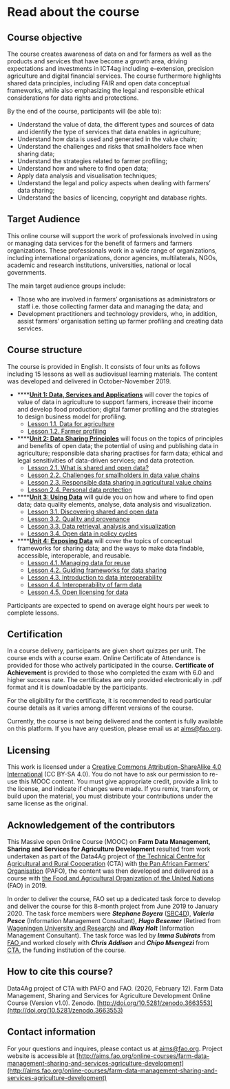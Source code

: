 # Read about the course

## Course objective

The course creates awareness of data on and for farmers as well as the products and services that have become a growth area, driving expectations and investments in ICT4ag including e-extension, precision agriculture and digital financial services. The course furthermore highlights shared data principles, including FAIR and open data conceptual frameworks, while also emphasizing the legal and responsible ethical considerations for data rights and protections.

By the end of the course, participants will \(be able to\):

* Understand the value of data, the different types and sources of data and identify the type of services that data enables in agriculture; 
* Understand how data is used and generated in the value chain; 
* Understand the challenges and risks that smallholders face when sharing data;
* Understand the strategies related to farmer profiling; 
* Understand how and where to find open data; 
* Apply data analysis and visualisation techniques; 
* Understand the legal and policy aspects when dealing with farmers’ data sharing; 
* Understand the basics of licencing, copyright and database rights.

## Target Audience

This online course  will support the work of professionals involved in using or managing data services for the benefit of farmers and farmers organizations. These professionals work in a wide range of organizations, including international organizations, donor agencies, multilaterals, NGOs, academic and research institutions, universities, national or local governments.

The main target audience groups include:

* Those who are involved in farmers’ organisations as administrators or staff i.e. those collecting farmer data and managing the data; and
* Development practitioners and technology providers, who, in addition,  assist farmers’ organisation setting up farmer profiling and creating data services.

## Course structure

The course is provided in English. It consists of four units as follows including 15 lessons as well as audiovisual learning materials. The content was developed and delivered in October-November 2019.

* \*\*\*\*[**Unit 1: Data, Services and Applications**](https://aims.gitbook.io/farm-data-mooc/unit-1-data-services-and-applications) will cover the topics of value of data in agriculture to support farmers, increase their income and develop food production; digital farmer profiling and the strategies to design business model for profiling. 
  * [Lesson 1.1. Data for agriculture](https://aims.gitbook.io/farm-data-mooc/unit-1-data-services-and-applications/lesson-1.1-data-for-agriculture)
  * [Lesson 1.2. Farmer profiling](https://aims.gitbook.io/farm-data-mooc/unit-1-data-services-and-applications/lesson-1.2-farmer-level-data-and-farmer-profiling) 
* \*\*\*\*[**Unit 2: Data Sharing Principles**](https://aims.gitbook.io/farm-data-mooc/untitled) will focus on the topics of principles and benefits of open data; the potential of using and publishing data in agriculture; responsible data sharing practises for farm data; ethical and legal sensitivities of data-driven services; and data protection.
  * [Lesson 2.1. What is shared and open data? ](https://aims.gitbook.io/farm-data-mooc/untitled/lesson-2.1-what-is-shared-and-open-data)
  * [Lesson 2.2. Challenges for smallholders in data value chains](https://aims.gitbook.io/farm-data-mooc/untitled/lesson-2.2-challenges-for-smallholders-in-data-value-chains)
  * [Lesson 2.3. Responsible data sharing in agricultural value chains](https://aims.gitbook.io/farm-data-mooc/untitled/untitled-2)
  * [Lesson 2.4. Personal data protection](https://aims.gitbook.io/farm-data-mooc/untitled/untitled-1)
* \*\*\*\*[**Unit 3: Using Data**](https://aims.gitbook.io/farm-data-mooc/unit-3-using-data) will guide you on how and where to find open data; data quality elements, analyse, data analysis and visualization.
  * [Lesson 3.1. Discovering shared and open data](https://aims.gitbook.io/farm-data-mooc/unit-3-using-data/lesson-3.1-discovering-open-data)
  * [Lesson 3.2. Quality and provenance](https://aims.gitbook.io/farm-data-mooc/unit-3-using-data/lesson-3.2-quality-and-provenance)
  * [Lesson 3.3. Data retrieval, analysis and visualization](https://aims.gitbook.io/farm-data-mooc/unit-3-using-data/lesson-3.3-data-analysis-and-visualization)
  * [Lesson 3.4. Open data in policy cycles](https://aims.gitbook.io/farm-data-mooc/unit-3-using-data/lesson-3.4-open-data-in-policy-cycles)
* \*\*\*\*[**Unit 4: Exposing Data**](https://aims.gitbook.io/farm-data-mooc/unit-4-exposing-data) will cover the topics of conceptual frameworks for sharing data; and the ways to make data findable, accessible, interoperable, and reusable.
  * [Lesson 4.1. Managing data for reuse](https://aims.gitbook.io/farm-data-mooc/unit-4-exposing-data/lesson-4.1-managing-data-for-reuse)
  * [Lesson 4.2. Guiding frameworks for data sharing](https://aims.gitbook.io/farm-data-mooc/unit-4-exposing-data/lesson-4.2-guiding-frameworks-for-data-sharing)
  * [Lesson 4.3. Introduction to data interoperability](https://aims.gitbook.io/farm-data-mooc/unit-4-exposing-data/lesson-4.3-introduction-to-data-interoperability)
  * [Lesson 4.4. Interoperability of farm data](https://aims.gitbook.io/farm-data-mooc/unit-4-exposing-data/untitled-2)
  * [Lesson 4.5. Open licensing for data](https://aims.gitbook.io/farm-data-mooc/unit-4-exposing-data/untitled-1)

Participants are expected to spend on average eight hours per week to complete lessons.

## Certification

In a course delivery, participants are given short quizzes per unit. The course ends with a course exam. Online Certificate of Attendance is provided for those who actively participated in the course. **Certificate of Achievement** is provided to those who completed the exam with 6.0 and higher success rate. The certificates are only provided electronically in .pdf format and it is downloadable by the participants.

For the eligibility for the certificate, it is recommended to read particular course details as it varies among different versions of the course. 

Currently, the course is not being delivered and the content is fully available on this platform. If you have any question, please email us at aims@fao.org. 

## Licensing

This work is licensed under a [Creative Commons Attribution-ShareAlike 4.0 International](https://creativecommons.org/licenses/by-sa/4.0/legalcode) \(CC BY-SA 4.0\). You do not have to ask our permission to re-use this MOOC content. You must give appropriate credit, provide a link to the license, and indicate if changes were made. If you remix, transform, or build upon the material, you must distribute your contributions under the same license as the original.

## Acknowledgement of the contributors

This Massive open Online Course \(MOOC\) on **Farm Data Management, Sharing and Services for Agriculture Development** resulted from work undertaken as part of the Data4Ag project of [the Technical Centre for Agricultural and Rural Cooperation](https://www.cta.int/en) \(CTA\) with [the Pan African Farmers’ Organisation](http://pafo-africa.org/) \(PAFO\), the content was then developed and delivered as a course with [the Food and Agricultural Organization of the United Nations](http://www.fao.org/home/en/) \(FAO\) in 2019.

In order to deliver the course, FAO set up a dedicated task force to develop and deliver the course for this 8-month project from June 2019 to January 2020. The task force members were _**Stephane Boyera**_ \([SBC4D](http://www.sbc4d.com)\), _**Valeria Pesce**_ \(Information Management Consultant\), _**Hugo Besemer**_ \(Retired from [Wageningen University and Research](https://www.wur.nl/)\) and _**Ilkay Holt**_ \(Information Management Consultant\). The task force was led by _**Imma Subirats**_ from [FAO ](http://www.fao.org/home/en/)and worked closely with _**Chris Addison**_ and _**Chipo Msengezi**_ from [CTA](https://www.cta.int/en), the funding institution of the course.

## How to cite this course? 

Data4Ag project of CTA with PAFO and FAO. \(2020, February 12\). Farm Data Management, Sharing and Services for Agriculture Development Online Course \(Version v1.0\). Zenodo. [http://doi.org/10.5281/zenodo.3663553](http://doi.org/10.5281/zenodo.3663553)

## Contact information

For your questions and inquires, please contact us at aims@fao.org. Project website is accessible at [http://aims.fao.org/online-courses/farm-data-management-sharing-and-services-agriculture-development](http://aims.fao.org/online-courses/farm-data-management-sharing-and-services-agriculture-development)


